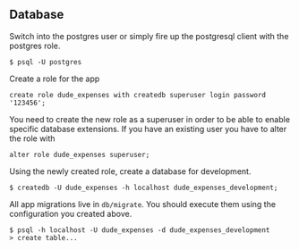 ## Database

Switch into the postgres user or simply fire up the postgresql client with the postgres role.
```
$ psql -U postgres
```

Create a role for the app
```
create role dude_expenses with createdb superuser login password '123456';
```

You need to create the new role as a superuser in order to be able to enable specific database extensions. If you have an existing user you have to alter the role with
```
alter role dude_expenses superuser;
```

Using the newly created role, create a database for development.
```
$ createdb -U dude_expenses -h localhost dude_expenses_development;
```

All app migrations live in `db/migrate`. You should execute them using the configuration you created above.
```
$ psql -h localhost -U dude_expenses -d dude_expenses_development
> create table...
```
